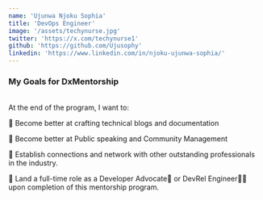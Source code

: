 ```yaml
---
name: 'Ujunwa Njoku Sophia'
title: 'DevOps Engineer'
image: '/assets/techynurse.jpg'
twitter: 'https://x.com/techynurse1'
github: 'https://github.com/Ujusophy'
linkedin: 'https://www.linkedin.com/in/njoku-ujunwa-sophia/'
---
```


<div>
<h3>My Goals for DxMentorship</h3> <br/>
 At the end of the program, I want to: <br/>

📌 Become better at crafting technical blogs and documentation <br/>

📌 Become better at Public speaking and Community Management <br/>

📌 Establish connections and network with other outstanding professionals in the industry. <br/>

📌 Land a full-time role as a Developer Advocate🥑 or DevRel Engineer👨‍💻 upon completion of this mentorship program.
